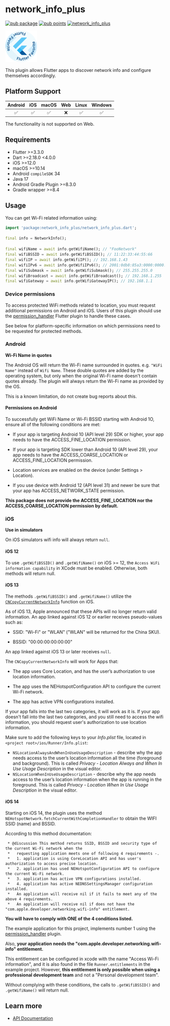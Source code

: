 # network_info_plus

[![pub package](https://img.shields.io/pub/v/network_info_plus.svg)](https://pub.dev/packages/network_info_plus)
[![pub points](https://img.shields.io/pub/points/network_info_plus?color=2E8B57&label=pub%20points)](https://pub.dev/packages/network_info_plus/score)
[![network_info_plus](https://github.com/fluttercommunity/plus_plugins/actions/workflows/network_info_plus.yaml/badge.svg)](https://github.com/fluttercommunity/plus_plugins/actions/workflows/network_info_plus.yaml)

[<img src="../../../assets/flutter-favorite-badge.png" width="100" />](https://flutter.dev/docs/development/packages-and-plugins/favorites)

This plugin allows Flutter apps to discover network info and configure
themselves accordingly.

## Platform Support

| Android | iOS | macOS | Web | Linux | Windows |
| :-----: | :-: | :---: | :-: | :---: | :----: |
|   ✅    | ✅  |  ✅   | ❌  |  ✅   |   ✅   |

The functionality is not supported on Web.

## Requirements

- Flutter >=3.3.0
- Dart >=2.18.0 <4.0.0
- iOS >=12.0
- macOS >=10.14
- Android `compileSDK` 34
- Java 17
- Android Gradle Plugin >=8.3.0
- Gradle wrapper >=8.4

## Usage

You can get Wi-Fi related information using:

```dart
import 'package:network_info_plus/network_info_plus.dart';

final info = NetworkInfo();

final wifiName = await info.getWifiName(); // "FooNetwork"
final wifiBSSID = await info.getWifiBSSID(); // 11:22:33:44:55:66
final wifiIP = await info.getWifiIP(); // 192.168.1.43
final wifiIPv6 = await info.getWifiIPv6(); // 2001:0db8:85a3:0000:0000:8a2e:0370:7334
final wifiSubmask = await info.getWifiSubmask(); // 255.255.255.0
final wifiBroadcast = await info.getWifiBroadcast(); // 192.168.1.255
final wifiGateway = await info.getWifiGatewayIP(); // 192.168.1.1
```

### Device permissions

To access protected WiFi methods related to location, you must request additional permissions on Android and iOS. Users of this plugin should use the [permission_handler](https://pub.dev/packages/permission_handler) Flutter plugin to handle these cases.

See below for platform-specific information on which permissions need to be requested for protected methods.

### Android

**Wi-Fi Name in quotes**

The Android OS will return the Wi-Fi name surrounded in quotes. e.g. `"WiFi Name"` instead of `Wifi Name`.
These double quotes are added by the operating system, but only when the original Wi-Fi name doesn't contain
quotes already. The plugin will always return the Wi-Fi name as provided by the OS.

This is a known limitation, do not create bug reports about this.

#### Permissions on Android

To successfully get WiFi Name or Wi-Fi BSSID starting with Android 1O, ensure all of the following conditions are met:

- If your app is targeting Android 10 (API level 29) SDK or higher, your app needs to have the ACCESS_FINE_LOCATION permission.

- If your app is targeting SDK lower than Android 10 (API level 29), your app needs to have the ACCESS_COARSE_LOCATION or ACCESS_FINE_LOCATION permission.

- Location services are enabled on the device (under Settings > Location).

- If you use device with Android 12 (API level 31) and newer be sure that your app has ACCESS_NETWORK_STATE permission.

**This package does not provide the ACCESS_FINE_LOCATION nor the ACCESS_COARSE_LOCATION permission by default.**

### iOS

**Use in simulators**

On iOS simulators wifi info will always return `null`.

#### iOS 12

To use `.getWifiBSSID()` and `.getWifiName()` on iOS >= 12, the `Access WiFi information capability` in XCode must be enabled. Otherwise, both methods will return null.

#### iOS 13

The methods `.getWifiBSSID()` and `.getWifiName()` utilize the [`CNCopyCurrentNetworkInfo`](https://developer.apple.com/documentation/systemconfiguration/1614126-cncopycurrentnetworkinfo) function on iOS.

As of iOS 13, Apple announced that these APIs will no longer return valid information.
An app linked against iOS 12 or earlier receives pseudo-values such as:

- SSID: "Wi-Fi" or "WLAN" ("WLAN" will be returned for the China SKU).

- BSSID: "00:00:00:00:00:00"

An app linked against iOS 13 or later receives `null`.

The `CNCopyCurrentNetworkInfo` will work for Apps that:

- The app uses Core Location, and has the user’s authorization to use location information.

- The app uses the NEHotspotConfiguration API to configure the current Wi-Fi network.

- The app has active VPN configurations installed.

If your app falls into the last two categories, it will work as it is. If your app doesn't fall into the last two categories,
and you still need to access the wifi information, you should request user's authorization to use location information.

Make sure to add the following keys to your _Info.plist_ file, located in `<project root>/ios/Runner/Info.plist`:

- `NSLocationAlwaysAndWhenInUseUsageDescription` - describe why the app needs access to the user’s location information all the time (foreground and background). This is called _Privacy - Location Always and When In Use Usage Description_ in the visual editor.
- `NSLocationWhenInUseUsageDescription` - describe why the app needs access to the user’s location information when the app is running in the foreground. This is called _Privacy - Location When In Use Usage Description_ in the visual editor.

#### iOS 14

Starting on iOS 14, the plugin uses the method `NEHotspotNetwork.fetchCurrentWithCompletionHandler` to obtain the WIFI SSID (name) and BSSID.

According to this method documentation:

```
 * @discussion This method returns SSID, BSSID and security type of the current Wi-Fi network when the
 *   requesting application meets one of following 4 requirements -.
 *   1. application is using CoreLocation API and has user's authorization to access precise location.
 *   2. application has used NEHotspotConfiguration API to configure the current Wi-Fi network.
 *   3. application has active VPN configurations installed.
 *   4. application has active NEDNSSettingsManager configuration installed.
 *   An application will receive nil if it fails to meet any of the above 4 requirements.
 *   An application will receive nil if does not have the "com.apple.developer.networking.wifi-info" entitlement.
 ```

**You will have to comply with ONE of the 4 conditions listed.**

The example application for this project, implements number 1 using the [permission_handler](https://pub.dev/packages/permission_handler) plugin.

Also, **your application needs the "com.apple.developer.networking.wifi-info" entitlement.**

This entitlement can be configured in xcode with the name "Access Wi-Fi information", and it is also found in the file `Runner.entitlements` in the example project. However,
**this entitlement is only possible when using a professional development team** and not a "Personal development team".

Without complying with these conditions, the calls to `.getWifiBSSID()` and `.getWifiName()` will return null.

## Learn more

- [API Documentation](https://pub.dev/documentation/network_info_plus/latest/network_info_plus/network_info_plus-library.html)
